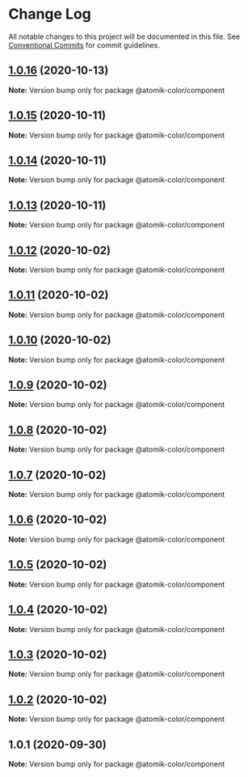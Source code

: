 # Change Log

All notable changes to this project will be documented in this file.
See [Conventional Commits](https://conventionalcommits.org) for commit guidelines.

## [1.0.16](https://github.com/deebov/color-picker/compare/@atomik-color/component@1.0.15...@atomik-color/component@1.0.16) (2020-10-13)

**Note:** Version bump only for package @atomik-color/component





## [1.0.15](https://github.com/deebov/color-picker/compare/@atomik-color/component@1.0.14...@atomik-color/component@1.0.15) (2020-10-11)

**Note:** Version bump only for package @atomik-color/component





## [1.0.14](https://github.com/deebov/color-picker/compare/@atomik-color/component@1.0.13...@atomik-color/component@1.0.14) (2020-10-11)

**Note:** Version bump only for package @atomik-color/component





## [1.0.13](https://github.com/deebov/color-picker/compare/@atomik-color/component@1.0.12...@atomik-color/component@1.0.13) (2020-10-11)

**Note:** Version bump only for package @atomik-color/component





## [1.0.12](https://github.com/deebov/color-picker/compare/@atomik-color/component@1.0.11...@atomik-color/component@1.0.12) (2020-10-02)

**Note:** Version bump only for package @atomik-color/component





## [1.0.11](https://github.com/deebov/color-picker/compare/@atomik-color/component@1.0.10...@atomik-color/component@1.0.11) (2020-10-02)

**Note:** Version bump only for package @atomik-color/component





## [1.0.10](https://github.com/deebov/color-picker/compare/@atomik-color/component@1.0.9...@atomik-color/component@1.0.10) (2020-10-02)

**Note:** Version bump only for package @atomik-color/component





## [1.0.9](https://github.com/deebov/color-picker/compare/@atomik-color/component@1.0.8...@atomik-color/component@1.0.9) (2020-10-02)

**Note:** Version bump only for package @atomik-color/component





## [1.0.8](https://github.com/deebov/color-picker/compare/@atomik-color/component@1.0.7...@atomik-color/component@1.0.8) (2020-10-02)

**Note:** Version bump only for package @atomik-color/component





## [1.0.7](https://github.com/deebov/color-picker/compare/@atomik-color/component@1.0.6...@atomik-color/component@1.0.7) (2020-10-02)

**Note:** Version bump only for package @atomik-color/component





## [1.0.6](https://github.com/deebov/color-picker/compare/@atomik-color/component@1.0.5...@atomik-color/component@1.0.6) (2020-10-02)

**Note:** Version bump only for package @atomik-color/component





## [1.0.5](https://github.com/deebov/color-picker/compare/@atomik-color/component@1.0.4...@atomik-color/component@1.0.5) (2020-10-02)

**Note:** Version bump only for package @atomik-color/component





## [1.0.4](https://github.com/deebov/color-picker/compare/@atomik-color/component@1.0.3...@atomik-color/component@1.0.4) (2020-10-02)

**Note:** Version bump only for package @atomik-color/component





## [1.0.3](https://github.com/deebov/color-picker/compare/@atomik-color/component@1.0.2...@atomik-color/component@1.0.3) (2020-10-02)

**Note:** Version bump only for package @atomik-color/component





## [1.0.2](https://github.com/deebov/color-picker/compare/@atomik-color/component@1.0.1...@atomik-color/component@1.0.2) (2020-10-02)

**Note:** Version bump only for package @atomik-color/component





## 1.0.1 (2020-09-30)

**Note:** Version bump only for package @atomik-color/component
